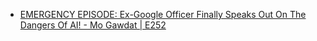 - [EMERGENCY EPISODE: Ex-Google Officer Finally Speaks Out On The Dangers Of AI! - Mo Gawdat | E252](https://youtu.be/bk-nQ7HF6k4)
